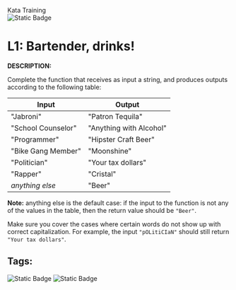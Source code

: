 Kata Training <br>
![Static Badge](https://img.shields.io/badge/8kyu%20-%20black?style=flat&logo=codewars&labelColor=B1361E&color=black)

# L1: Bartender, drinks!

**DESCRIPTION:**

Complete the function that receives as input a string, and produces outputs according to the following table:


|Input | Output|
| ------------ | ------------ |
|"Jabroni" | "Patron Tequila"
|"School Counselor"|"Anything with Alcohol"
|"Programmer"|"Hipster Craft Beer"
|"Bike Gang Member"|"Moonshine"
|"Politician"|"Your tax dollars"
|"Rapper"|"Cristal"
|*anything else* |"Beer"

**Note:** anything else is the default case: if the input to the function is not any of the values in the table, then the return value should be `"Beer"`.

Make sure you cover the cases where certain words do not show up with correct capitalization. For example, the input `"pOLitiCIaN"` should still return `"Your tax dollars"`.

## Tags:

![Static Badge](https://img.shields.io/badge/fundamentals%20-%20purple?style=plastic) ![Static Badge](https://img.shields.io/badge/strings%20-%20blue?style=plastic)